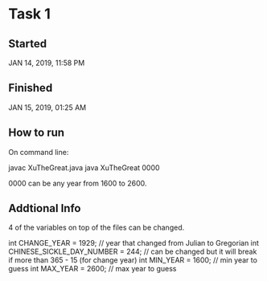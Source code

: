 # Task 1

## Started

JAN 14, 2019, 11:58 PM

## Finished

JAN 15, 2019, 01:25 AM

## How to run

On command line:

javac XuTheGreat.java
java XuTheGreat
0000

0000 can be any year from 1600 to 2600.

## Addtional Info

4 of the variables on top of the files can be changed.

int CHANGE_YEAR = 1929; // year that changed from Julian to Gregorian
int CHINESE_SICKLE_DAY_NUMBER = 244; // can be changed but it will break if more than 365 - 15 (for change year)
int MIN_YEAR = 1600; // min year to guess
int MAX_YEAR = 2600; // max year to guess


